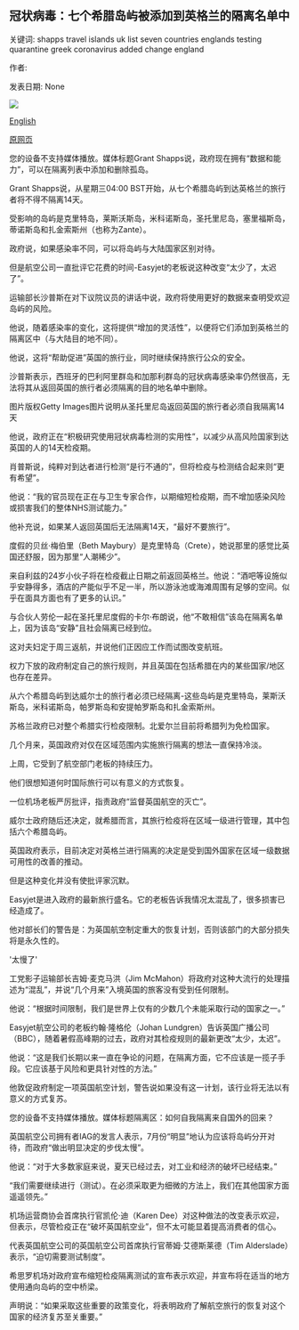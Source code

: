 ## 冠状病毒：七个希腊岛屿被添加到英格兰的隔离名单中

关键词: shapps travel islands uk list seven countries englands testing quarantine greek coronavirus added change england

作者: 

发表日期: None

![](https://ichef.bbci.co.uk/images/ic/1024x576/p08qshbl.jpg)

[English](Coronavirus%3A%20Seven%20Greek%20islands%20added%20to%20England%27s%20quarantine%20list.md)

[原网页](https://www.bbc.com/news/uk-54061938)

您的设备不支持媒体播放。媒体标题Grant Shapps说，政府现在拥有“数据和能力”，可以在隔离列表中添加和删除孤岛。

Grant Shapps说，从星期三04:00 BST开始，从七个希腊岛屿到达英格兰的旅行者将不得不隔离14天。

受影响的岛屿是克里特岛，莱斯沃斯岛，米科诺斯岛，圣托里尼岛，塞里福斯岛，蒂诺斯岛和扎金索斯州（也称为Zante）。

政府说，如果感染率不同，可以将岛屿与大陆国家区别对待。

但是航空公司一直批评它花费的时间-Easyjet的老板说这种改变“太少了，太迟了”。

运输部长沙普斯在对下议院议员的讲话中说，政府将使用更好的数据来查明受欢迎岛屿的风险。

他说，随着感染率的变化，这将提供“增加的灵活性”，以便将它们添加到英格兰的隔离区中（与大陆目的地不同）。

他说，这将“帮助促进”英国的旅行业，同时继续保持旅行公众的安全。

沙普斯表示，西班牙的巴利阿里群岛和加那利群岛的冠状病毒感染率仍然很高，无法将其从返回英国的旅行者必须隔离的目的地名单中删除。

图片版权Getty Images图片说明从圣托里尼岛返回英国的旅行者必须自我隔离14天

他说，政府正在“积极研究使用冠状病毒检测的实用性”，以减少从高风险国家到达英国的人的14天检疫期。

肖普斯说，纯粹对到达者进行检测“是行不通的”，但将检疫与检测结合起来则“更有希望”。

他说：“我的官员现在正在与卫生专家合作，以期缩短检疫期，而不增加感染风险或损害我们的整体NHS测试能力。”

他补充说，如果某人返回英国后无法隔离14天，“最好不要旅行”。

度假的贝丝·梅伯里（Beth Maybury）是克里特岛（Crete），她说那里的感觉比英国还舒服，因为那里“人潮稀少”。

来自利兹的24岁小伙子将在检疫截止日期之前返回英格兰。他说：“酒吧等设施似乎安静得多，酒店的产能似乎不足一半，所以游泳池或海滩周围有足够的空间。似乎在面具方面也有了更多的认识。”

与合伙人劳伦一起在圣托里尼度假的卡尔·布朗说，他“不敢相信”该岛在隔离名单上，因为该岛“安静”且社会隔离已经到位。

这对夫妇定于周三返航，并说他们正因应工作而试图改变航班。

权力下放的政府制定自己的旅行规则，并且英国在包括希腊在内的某些国家/地区也存在差异。

从六个希腊岛屿到达威尔士的旅行者必须已经隔离-这些岛屿是克里特岛，莱斯沃斯岛，米科诺斯岛，帕罗斯岛和安提帕罗斯岛和扎金索斯州。

苏格兰政府已对整个希腊实行检疫限制。北爱尔兰目前将希腊列为免检国家。

几个月来，英国政府对仅在区域范围内实施旅行隔离的想法一直保持冷淡。

上周，它受到了航空部门老板的持续压力。

他们很想知道何时国际旅行可以有意义的方式恢复。

一位机场老板严厉批评，指责政府“监督英国航空的灭亡”。

威尔士政府随后还决定，就希腊而言，其旅行检疫将在区域一级进行管理，其中包括六个希腊岛屿。

英国政府表示，目前决定对英格兰进行隔离的决定是受到国外国家在区域一级数据可用性的改善的推动。

但是这种变化并没有使批评家沉默。

Easyjet是进入政府的最新旅行盛名。它的老板告诉我情况太混乱了，很多损害已经造成了。

他对部长们的警告是：为英国航空制定重大的恢复计划，否则该部门的大部分损失将是永久性的。

'太慢了'

工党影子运输部长吉姆·麦克马洪（Jim McMahon）将政府对这种大流行的处理描述为“混乱”，并说“几个月来”入境英国的旅客没有受到任何限制。

他说：“根据时间限制，我们是世界上仅有的少数几个未能采取行动的国家之一。”

Easyjet航空公司的老板约翰·隆格伦（Johan Lundgren）告诉英国广播公司（BBC），随着暑假高峰期的过去，政府对其检疫规则的最新更改“太少，太迟”。

他说：“这是我们长期以来一直在争论的问题，在隔离方面，它不应该是一揽子手段。它应该基于风险和更具针对性的方法。”

他敦促政府制定一项英国航空计划，警告说如果没有这一计划，该行业将无法以有意义的方式复苏。

您的设备不支持媒体播放。媒体标题隔离区：如何自我隔离来自国外的回来？

英国航空公司拥有者IAG的发言人表示，7月份“明显”地认为应该将岛屿分开对待，而政府“做出明显决定的步伐太慢”。

他说：“对于大多数家庭来说，夏天已经过去，对工业和经济的破坏已经结束。”

“我们需要继续进行（测试）。在必须采取更为细微的方法上，我们在其他国家方面遥遥领先。”

机场运营商协会首席执行官凯伦·迪（Karen Dee）对这种做法的改变表示欢迎，但表示，尽管检疫正在“破坏英国航空业”，但不太可能显着提高消费者的信心。

代表英国航空公司的英国航空公司首席执行官蒂姆·艾德斯莱德（Tim Alderslade）表示，“迫切需要测试制度”。

希思罗机场对政府宣布缩短检疫隔离测试的宣布表示欢迎，并宣布将在适当的地方使用通向岛屿的空中桥梁。

声明说：“如果采取这些重要的政策变化，将表明政府了解航空旅行的恢复对这个国家的经济复苏至关重要。”